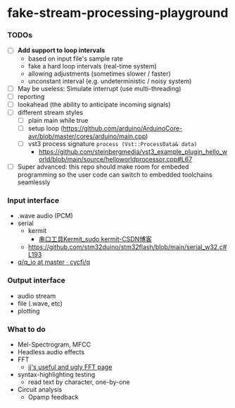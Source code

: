 fake-stream-processing-playground
=================================
### TODOs
- [ ] **Add support to loop intervals**
  - based on input file's sample rate
  - fake a hard loop intervals (real-time system)
  - allowing adjustments (sometimes slower / faster)
  - unconstant interval (e.g. undeterministic / noisy system)
- [ ] May be useless: Simulate interrupt (use multi-threading)
- [ ] reporting
- [ ] lookahead (the ability to anticipate incoming signals)
- [ ] different stream styles
  - [ ] plain main while true
  - [ ] setup loop (https://github.com/arduino/ArduinoCore-avr/blob/master/cores/arduino/main.cpp)
  - [ ] vst3 process signature `process (Vst::ProcessData& data)`
    - https://github.com/steinbergmedia/vst3_example_plugin_hello_world/blob/main/source/helloworldprocessor.cpp#L67
- [ ] Super advanced: this repo should make room for embeded programming so the user code can switch to embedded toolchains seamlessly

### Input interface
- .wave audio (PCM)
- serial
  - kermit
    - [串口工具Kermit_sudo kermit-CSDN博客](https://blog.csdn.net/u013029731/article/details/88877350)
  - https://github.com/stm32duino/stm32flash/blob/main/serial_w32.c#L193
- [q/q_io at master · cycfi/q](https://github.com/cycfi/q/tree/master/q_io)

### Output interface
- audio stream
- file (.wave, etc)
- plotting

### What to do
- Mel-Spectrogram, MFCC
- Headless audio effects
- FFT
  - [jj's useful and ugly FFT page](https://jjj.de/fft/fftpage.html)
- syntax-highlighting testing
  - read text by character, one-by-one
- Circuit analysis
    - Opamp feedback
